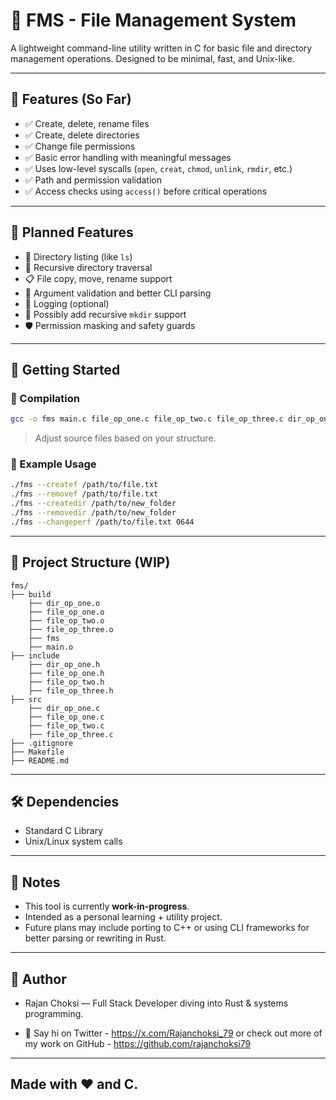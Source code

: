 
# 🔧 FMS - File Management System

A lightweight command-line utility written in C for basic file and directory management operations. Designed to be minimal, fast, and Unix-like.

---

## 📁 Features (So Far)

- ✅ Create, delete, rename files
- ✅ Create, delete directories
- ✅ Change file permissions
- ✅ Basic error handling with meaningful messages
- ✅ Uses low-level syscalls (`open`, `creat`, `chmod`, `unlink`, `rmdir`, etc.)
- ✅ Path and permission validation
- ✅ Access checks using `access()` before critical operations

---

## 📌 Planned Features

- 📂 Directory listing (like `ls`)
- 🔁 Recursive directory traversal
- 📋 File copy, move, rename support
- 🧠 Argument validation and better CLI parsing
- 📜 Logging (optional)
- 🌳 Possibly add recursive `mkdir` support
- 🛡️ Permission masking and safety guards

---

## 🚀 Getting Started

### 🔧 Compilation

```bash
gcc -o fms main.c file_op_one.c file_op_two.c file_op_three.c dir_op_one.c
````

> Adjust source files based on your structure.

### 🧪 Example Usage

```bash
./fms --createf /path/to/file.txt
./fms --removef /path/to/file.txt
./fms --createdir /path/to/new_folder
./fms --removedir /path/to/new_folder
./fms --changeperf /path/to/file.txt 0644
```

---

## 📁 Project Structure (WIP)

```
fms/
├── build
    ├── dir_op_one.o
    ├── file_op_one.o
    ├── file_op_two.o
    ├── file_op_three.o
    ├── fms
    ├── main.o
├── include
    ├── dir_op_one.h
    ├── file_op_one.h
    ├── file_op_two.h
    ├── file_op_three.h               
├── src 
    ├── dir_op_one.c                
    ├── file_op_one.c
    ├── file_op_two.c
    ├── file_op_three.c
├── .gitignore
├── Makefile
├── README.md
```

---

## 🛠️ Dependencies

* Standard C Library
* Unix/Linux system calls

---

## 💬 Notes

* This tool is currently **work-in-progress**.
* Intended as a personal learning + utility project.
* Future plans may include porting to C++ or using CLI frameworks for better parsing or rewriting in Rust.

---

## 👤 Author



* Rajan Choksi — Full Stack Developer diving into Rust & systems programming.

* 📢 Say hi on Twitter - https://x.com/Rajanchoksi_79 or check out more of my work on GitHub - https://github.com/rajanchoksi79

---

Made with ❤️ and C.
---
